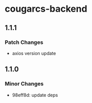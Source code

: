 # cougarcs-backend

## 1.1.1

### Patch Changes

- axios version update

## 1.1.0

### Minor Changes

- 98eff8d: update deps
